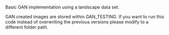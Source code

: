 Basic GAN implementation using a landscape data set.

GAN created images are stored within GAN_TESTING. If you want to run this code instead of overwriting the previous versions please modify to a different folder path.
